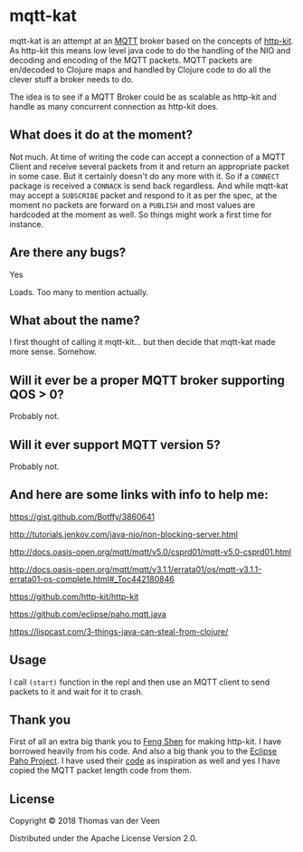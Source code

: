 # mqtt-kat

mqtt-kat is an attempt at an [MQTT](http://mqtt.org/) broker based on the concepts of [http-kit](https://github.com/http-kit/http-kit). As http-kit this means low level java code to do the handling of the NIO and decoding and encoding of the MQTT packets. MQTT packets are en/decoded to Clojure maps and handled by Clojure code to do all the clever stuff a broker needs to do.

The idea is to see if a MQTT Broker could be as scalable as http-kit and handle as many concurrent connection as http-kit does.

## What does it do at the moment?

Not much. At time of writing the code can accept a connection of a MQTT Client and receive several packets from it and return an appropriate packet in some case. But it certainly doesn't do any more with it. So if a `CONNECT` package is received a `CONNACK` is send back regardless. And while mqtt-kat may accept a `SUBSCRIBE` packet and respond to it as per the spec, at the moment no packets are forward on a `PUBLISH` and most values are hardcoded at the moment as well. So things might work a first time for instance.

## Are there any bugs?

Yes

Loads. Too many to mention actually.

## What about the name?

I first thought of calling it mqtt-kit... but then decide that mqtt-kat made more sense. Somehow.

## Will it ever be a proper MQTT broker supporting QOS > 0?

Probably not.

## Will it ever support MQTT version 5?

Probably not.

## And here are some links with info to help me:
https://gist.github.com/Botffy/3860641

http://tutorials.jenkov.com/java-nio/non-blocking-server.html

http://docs.oasis-open.org/mqtt/mqtt/v5.0/csprd01/mqtt-v5.0-csprd01.html

http://docs.oasis-open.org/mqtt/mqtt/v3.1.1/errata01/os/mqtt-v3.1.1-errata01-os-complete.html#_Toc442180846

https://github.com/http-kit/http-kit

https://github.com/eclipse/paho.mqtt.java

https://lispcast.com/3-things-java-can-steal-from-clojure/

## Usage

I call `(start)` function in the repl and then use an MQTT client to send packets to it and wait for it to crash.

## Thank you

First of all an extra big thank you to [Feng Shen](http://shenfeng.me/) for making http-kit. I have borrowed heavily from his code. And also a big thank you to the [Eclipse Paho Project](https://www.eclipse.org/paho/). I have used their [code](https://github.com/eclipse/paho.mqtt.java) as inspiration as well and yes I have copied the MQTT packet length code from them.

## License

Copyright © 2018 Thomas van der Veen

Distributed under the Apache License Version 2.0.
